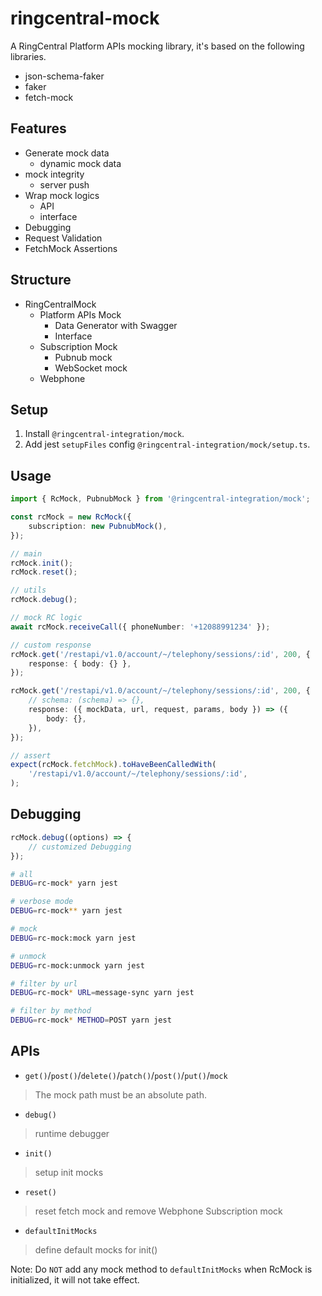 # ringcentral-mock

A RingCentral Platform APIs mocking library, it's based on the following libraries.

-   json-schema-faker
-   faker
-   fetch-mock

## Features

-   Generate mock data
    -   dynamic mock data
-   mock integrity
    -   server push
-   Wrap mock logics
    -   API
    -   interface
-   Debugging
-   Request Validation
-   FetchMock Assertions

## Structure

-   RingCentralMock
    -   Platform APIs Mock
        -   Data Generator with Swagger
        -   Interface
    -   Subscription Mock
        -   Pubnub mock
        -   WebSocket mock
    -   Webphone

## Setup

1. Install `@ringcentral-integration/mock`.
2. Add jest `setupFiles` config `@ringcentral-integration/mock/setup.ts`.

## Usage

```ts
import { RcMock, PubnubMock } from '@ringcentral-integration/mock';

const rcMock = new RcMock({
    subscription: new PubnubMock(),
});

// main
rcMock.init();
rcMock.reset();

// utils
rcMock.debug();

// mock RC logic
await rcMock.receiveCall({ phoneNumber: '+12088991234' });

// custom response
rcMock.get('/restapi/v1.0/account/~/telephony/sessions/:id', 200, {
    response: { body: {} },
});

rcMock.get('/restapi/v1.0/account/~/telephony/sessions/:id', 200, {
    // schema: (schema) => {},
    response: ({ mockData, url, request, params, body }) => ({
        body: {},
    }),
});

// assert
expect(rcMock.fetchMock).toHaveBeenCalledWith(
    '/restapi/v1.0/account/~/telephony/sessions/:id',
);
```

## Debugging

```ts
rcMock.debug((options) => {
    // customized Debugging
});
```

```sh
# all
DEBUG=rc-mock* yarn jest

# verbose mode
DEBUG=rc-mock** yarn jest

# mock
DEBUG=rc-mock:mock yarn jest

# unmock
DEBUG=rc-mock:unmock yarn jest

# filter by url
DEBUG=rc-mock* URL=message-sync yarn jest

# filter by method
DEBUG=rc-mock* METHOD=POST yarn jest
```

## APIs

-   `get()`/`post()`/`delete()`/`patch()`/`post()`/`put()`/`mock`

> The mock path must be an absolute path.

-   `debug()`

> runtime debugger

-   `init()`

> setup init mocks

-   `reset()`

> reset fetch mock and remove Webphone Subscription mock

-   `defaultInitMocks`

> define default mocks for init()

Note: Do `NOT` add any mock method to `defaultInitMocks` when RcMock is initialized, it will not take effect.
